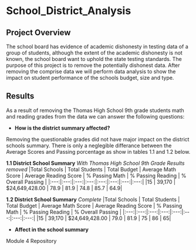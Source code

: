 # School_District_Analysis
## Project Overview

The school board has evidence of academic dishonesty in testing data of a group of students, although the extent of the academic dishonesty is not known, the school board want to uphold the state testing standards. The purpose of this project is to remove the potentially dishonest data. After removing the comprise data we will perform data analysis to show the impact on student performance of the schools budget, size and type.


## Results

As a result of removing the Thomas High School 9th grade students math and reading grades from the data we can answer the following questions:

* **How is the district summary affected?**

Removing the questionable grades did not have major impact on the district schools summary. There is only a neglegible differance between the Average Scores and Passing porcentage as show in tables 1.1 and 1.2 below.


**1.1 District School Summary** *With Thomas High School 9th Grade Results removed*
|Total Schools |	Total Students |	Total Budget |	Average Math Score |	Average Reading Score |	% Passing Math |	% Passing Reading |	% Overall Passing |
|:---:|:---:|:---:|:---:|:---:|:---:|:---:|:---:|
|15 |	39,170 |	$24,649,428.00 |	78.9 |	81.9 |	74.8 |	85.7 |	64.9|

**1.2 District School Summary** *Complete*
|Total Schools |	Total Students |	Total Budget |	Average Math Score |	Average Reading Score |	% Passing Math |	% Passing Reading |	% Overall Passing |
|:---:|:---:|:---:|:---:|:---:|:---:|:---:|:---:|
|15 |	39,170 |	$24,649,428.00 |	79.0 |	81.9 |	75 |	86 |	65|


* **Affect in the school summary**

Module 4 Repository
